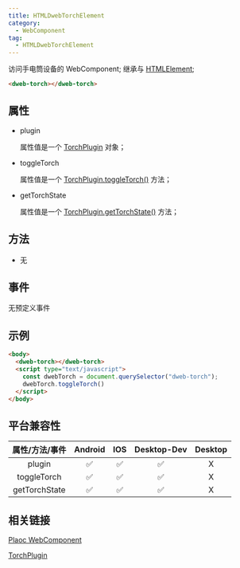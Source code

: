```yaml
---
title: HTMLDwebTorchElement
category:
  - WebComponent
tag:
  - HTMLDwebTorchElement
---
```


访问手电筒设备的 WebComponent;
继承与 [HTMLElement](https://developer.mozilla.org/zh-CN/docs/Web/API/HTMLElement);


```html
<dweb-torch></dweb-torch>
```

## 属性

  - plugin

    属性值是一个 [TorchPlugin](../../plugin/torch/index.md) 对象；

  - toggleTorch

    属性值是一个 [TorchPlugin.toggleTorch()](../../plugin/torch/toggle-torch.md) 方法；

  - getTorchState

    属性值是一个 [TorchPlugin.getTorchState()](../../plugin/torch/get-torch-state.md) 方法；


## 方法

  - 无

## 事件

  无预定义事件

## 示例
  ```html
  <body>
    <dweb-torch></dweb-torch>
    <script type="text/javascript">
      const dwebTorch = document.querySelector("dweb-torch");
      dwebTorch.toggleTorch()
    </script>
  </body>
  ```


## 平台兼容性

| 属性/方法/事件 | Android | IOS | Desktop-Dev | Desktop |
|:------------:|:-------:|:---:|:-----------:|:-------:|
| plugin       | ✅      | ✅  | ✅           | X       |
| toggleTorch  | ✅      | ✅  | ✅          | X       |
| getTorchState| ✅      | ✅  | ✅          | X       |

## 相关链接

  [Plaoc WebComponent](../index.md)

  [TorchPlugin](../../plugin/torch/index.md)



